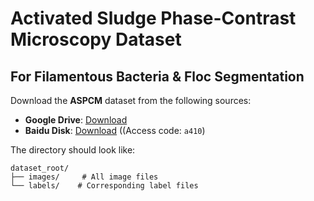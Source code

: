 # Activated Sludge Phase-Contrast Microscopy Dataset
## For Filamentous Bacteria & Floc Segmentation​​
Download the **ASPCM** dataset from the following sources:
- **Google Drive**: [Download](https://drive.google.com/your_link_here)
- **Baidu Disk**: [Download](https://pan.baidu.com/your_link_here) ((Access code: `a410`)

The directory should look like:
```
dataset_root/
├── images/     # All image files
└── labels/    # Corresponding label files
```
